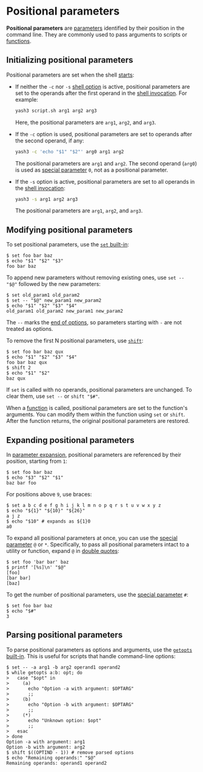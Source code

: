 # Positional parameters

**Positional parameters** are [parameters](index.html) identified by their position in the command line. They are commonly used to pass arguments to scripts or [functions](../functions.md).

## Initializing positional parameters

Positional parameters are set when the shell [starts](../../startup.md):

- If neither the `-c` nor `-s` [shell option] is active, positional parameters are set to the operands after the first operand in the [shell invocation]. For example:

  ```sh
  yash3 script.sh arg1 arg2 arg3
  ```

  Here, the positional parameters are `arg1`, `arg2`, and `arg3`.

- If the `-c` option is used, positional parameters are set to operands after the second operand, if any:

  ```sh
  yash3 -c 'echo "$1" "$2"' arg0 arg1 arg2
  ```

  The positional parameters are `arg1` and `arg2`. The second operand (`arg0`) is used as [special parameter] `0`, not as a positional parameter.

- If the `-s` option is active, positional parameters are set to all operands in the [shell invocation]:

  ```sh
  yash3 -s arg1 arg2 arg3
  ```

  The positional parameters are `arg1`, `arg2`, and `arg3`.

## Modifying positional parameters

To set positional parameters, use the [`set` built-in](../../builtins/set.md):

```shell
$ set foo bar baz
$ echo "$1" "$2" "$3"
foo bar baz
```

To append new parameters without removing existing ones, use `set -- "$@"` followed by the new parameters:

```shell
$ set old_param1 old_param2
$ set -- "$@" new_param1 new_param2
$ echo "$1" "$2" "$3" "$4"
old_param1 old_param2 new_param1 new_param2
```

The `--` marks the [end of options](../../builtins/index.html#separators), so parameters starting with `-` are not treated as options.

To remove the first N positional parameters, use [`shift`](../../builtins/shift.md):

```shell
$ set foo bar baz qux
$ echo "$1" "$2" "$3" "$4"
foo bar baz qux
$ shift 2
$ echo "$1" "$2"
baz qux
```

If `set` is called with no operands, positional parameters are unchanged. To clear them, use `set --` or `shift "$#"`.

When a [function](../functions.md) is called, positional parameters are set to the function's arguments. You can modify them within the function using `set` or `shift`. After the function returns, the original positional parameters are restored.
<!-- TODO: positional parameters in dot scripts -->

## Expanding positional parameters

In [parameter expansion](../words/parameters.md), positional parameters are referenced by their position, starting from `1`:

```shell
$ set foo bar baz
$ echo "$3" "$2" "$1"
baz bar foo
```

For positions above `9`, use braces:

```shell
$ set a b c d e f g h i j k l m n o p q r s t u v w x y z
$ echo "${1}" "${10}" "${26}"
a j z
$ echo "$10" # expands as ${1}0
a0
```

To expand all positional parameters at once, you can use the [special parameter] `@` or `*`. Specifically, to pass all positional parameters intact to a utility or function, expand `@` in [double quotes](../words/quoting.md#double-quotes):

```shell
$ set foo 'bar bar' baz
$ printf '[%s]\n' "$@"
[foo]
[bar bar]
[baz]
```

To get the number of positional parameters, use the [special parameter] `#`:

```shell
$ set foo bar baz
$ echo "$#"
3
```

## Parsing positional parameters

To parse positional parameters as options and arguments, use the [`getopts` built-in](../../builtins/getopts.md). This is useful for scripts that handle command-line options:

```shell
$ set -- -a arg1 -b arg2 operand1 operand2
$ while getopts a:b: opt; do
>   case "$opt" in
>     (a)
>       echo "Option -a with argument: $OPTARG"
>       ;;
>     (b)
>       echo "Option -b with argument: $OPTARG"
>       ;;
>     (*)
>       echo "Unknown option: $opt"
>       ;;
>   esac
> done
Option -a with argument: arg1
Option -b with argument: arg2
$ shift $((OPTIND - 1)) # remove parsed options
$ echo "Remaining operands:" "$@"
Remaining operands: operand1 operand2
```

[shell invocation]: ../../startup.md
[shell option]: ../../environment/options.md
[special parameter]: special.md
